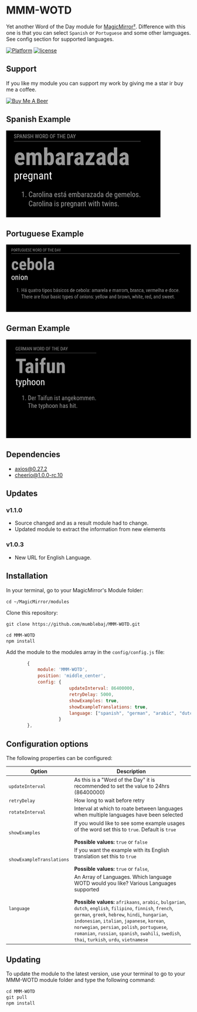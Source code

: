 # MMM-WOTD


Yet another Word of the Day module for [MagicMirror²](https://magicmirror.builders). Difference with this one is that you can select `Spanish` or `Portuguese` and some other lamguages. See config section for supported languages.

[![Platform](https://img.shields.io/badge/platform-MagicMirror-informational)](https://MagicMirror.builders)
[![license](https://img.shields.io/github/license/mashape/apistatus.svg)](LICENSE)

## Support
If you like my module you can support my work by giving me a star ir buy me a coffee.

<a href="https://www.buymeacoffee.com/mumblebaj" target="_blank"><img src="https://www.buymeacoffee.com/assets/img/custom_images/orange_img.png" alt="Buy Me A Beer" style="height: 45px !important;width: 180px !important;" ></a>

## Spanish Example
![Example](image-1.png) 

## Portuguese Example
![Example](image-2.png) 

## German Example
![Example](image-3.png) 


## Dependencies
- axios@0.27.2
- cheerio@1.0.0-rc.10

## Updates
### v1.1.0
- Source changed and as a result module had to change. 
- Updated module to extract the information from new elements

### v1.0.3
- New URL for English Language.

## Installation

In your terminal, go to your MagicMirror's Module folder:
````
cd ~/MagicMirror/modules
````

Clone this repository:
````
git clone https://github.com/mumblebaj/MMM-WOTD.git
````
````
cd MMM-WOTD
npm install
````

Add the module to the modules array in the `config/config.js` file:
````javascript
        {
            module: 'MMM-WOTD',
            position: 'middle_center',
            config: {
                        updateInterval: 86400000,
                        retryDelay: 5000,
                        showExamples: true,
                        showExampleTranslations: true,
                        language: ["spanish", "german", "arabic", "dutch"]
                    }
        },
````

## Configuration options

The following properties can be configured:


| Option                       | Description
| ---------------------------- | -----------
| `updateInterval`             | As this is a "Word of the Day" it is recommended to set the value to 24hrs (86400000)
| `retryDelay`                 | How long to wait before retry
| `rotateInterval`             | Interval at which to roate between languages when multiple languages have been selected
| `showExamples`               | If you would like to see some example usages of the word set this to `true`. Default is `true` <br><br> **Possible values:** `true` or `false`
| `showExampleTranslations`    | If you want the example with its English translation set this to `true` <br><br> **Possible values:** `true` or `false`,
| `language`                   | An Array of Languages. Which language WOTD would you like? Various Languages supported<br><br> **Possible values:** `afrikaans`, `arabic`, `bulgarian`, `dutch`, `english`, `filipino`, `finnish`, `french`, `german`, `greek`, `hebrew`, `hindi`, `hungarian`, `indonesian`, `italian`, `japanese`, `korean`, `norwegian`, `persian`, `polish`, `portuguese`, `romanian`, `russian`, `spanish`, `swahili`, `swedish`, `thai`, `turkish`, `urdu`, `vietnamese`

## Updating

To update the module to the latest version, use your terminal to go to your MMM-WOTD module folder and type the following command:

````
cd MMM-WOTD
git pull
npm install
```` 

